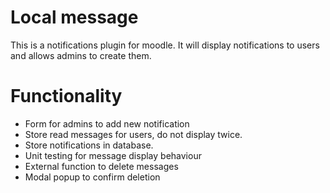 # Local message
This is a notifications plugin for moodle. It will display notifications to users and allows admins to create them.



# Functionality
- Form for admins to add new notification
- Store read messages for users, do not display twice.
- Store notifications in database.
- Unit testing for message display behaviour
- External function to delete messages
- Modal popup to confirm deletion